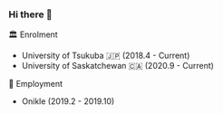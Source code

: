 ### Hi there 👋

🏛 Enrolment
- University of Tsukuba 🇯🇵 (2018.4 - Current)
- University of Saskatchewan 🇨🇦 (2020.9 - Current)

🏢 Employment
- Onikle (2019.2 - 2019.10)

<!--
**HarukiKinoshita/HarukiKinoshita** is a ✨ _special_ ✨ repository because its `README.md` (this file) appears on your GitHub profile.

Here are some ideas to get you started:

- 🔭 I’m currently working on ...
- 🌱 I’m currently learning ...
- 👯 I’m looking to collaborate on ...
- 🤔 I’m looking for help with ...
- 💬 Ask me about ...
- 📫 How to reach me: ...
- 😄 Pronouns: ...
- ⚡ Fun fact: ...
-->
